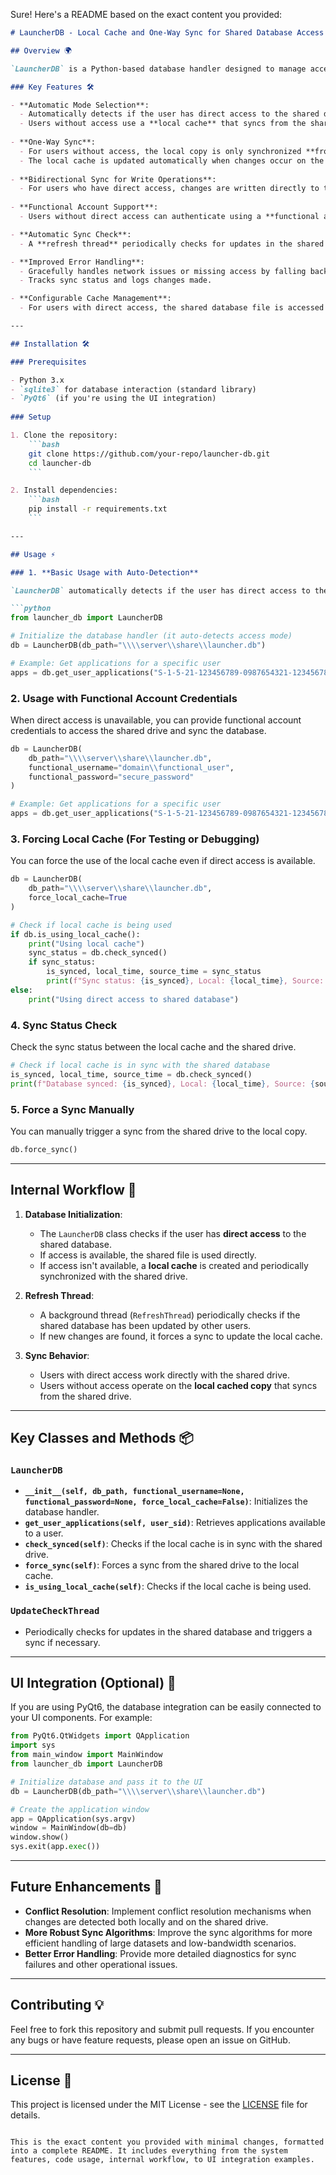 Sure! Here's a README based on the exact content you provided:

```markdown
# LauncherDB - Local Cache and One-Way Sync for Shared Database Access 🚀

## Overview 🌍

`LauncherDB` is a Python-based database handler designed to manage access to a shared SQLite database stored on a network drive. It offers advanced features for users who have direct access to the shared drive and those who don't, by providing a **local cache** of the database. It automatically synchronizes with the shared database to ensure data consistency while optimizing for **performance** and **reliability**.

### Key Features 🛠️

- **Automatic Mode Selection**: 
  - Automatically detects if the user has direct access to the shared drive. 
  - Users without access use a **local cache** that syncs from the shared drive.
  
- **One-Way Sync**: 
  - For users without access, the local copy is only synchronized **from** the shared drive (read-only for local copy).
  - The local cache is updated automatically when changes occur on the shared drive.
  
- **Bidirectional Sync for Write Operations**:
  - For users who have direct access, changes are written directly to the shared database.
  
- **Functional Account Support**:
  - Users without direct access can authenticate using a **functional account** to access the shared drive and sync the local copy.

- **Automatic Sync Check**:
  - A **refresh thread** periodically checks for updates in the shared database and forces a sync if new changes are detected.

- **Improved Error Handling**:
  - Gracefully handles network issues or missing access by falling back to local cache when needed.
  - Tracks sync status and logs changes made.

- **Configurable Cache Management**:
  - For users with direct access, the shared database file is accessed directly, while those without access use a local copy.

---

## Installation 🛠️

### Prerequisites

- Python 3.x
- `sqlite3` for database interaction (standard library)
- `PyQt6` (if you're using the UI integration)
  
### Setup

1. Clone the repository:
    ```bash
    git clone https://github.com/your-repo/launcher-db.git
    cd launcher-db
    ```

2. Install dependencies:
    ```bash
    pip install -r requirements.txt
    ```

---

## Usage ⚡

### 1. **Basic Usage with Auto-Detection**

`LauncherDB` automatically detects if the user has direct access to the shared database and will fallback to local caching when necessary.

```python
from launcher_db import LauncherDB

# Initialize the database handler (it auto-detects access mode)
db = LauncherDB(db_path="\\\\server\\share\\launcher.db")

# Example: Get applications for a specific user
apps = db.get_user_applications("S-1-5-21-123456789-0987654321-123456789-1234")
```

### 2. **Usage with Functional Account Credentials**

When direct access is unavailable, you can provide functional account credentials to access the shared drive and sync the database.

```python
db = LauncherDB(
    db_path="\\\\server\\share\\launcher.db",
    functional_username="domain\\functional_user",
    functional_password="secure_password"
)

# Example: Get applications for a specific user
apps = db.get_user_applications("S-1-5-21-123456789-0987654321-123456789-1234")
```

### 3. **Forcing Local Cache (For Testing or Debugging)**

You can force the use of the local cache even if direct access is available.

```python
db = LauncherDB(
    db_path="\\\\server\\share\\launcher.db",
    force_local_cache=True
)

# Check if local cache is being used
if db.is_using_local_cache():
    print("Using local cache")
    sync_status = db.check_synced()
    if sync_status:
        is_synced, local_time, source_time = sync_status
        print(f"Sync status: {is_synced}, Local: {local_time}, Source: {source_time}")
else:
    print("Using direct access to shared database")
```

### 4. **Sync Status Check**

Check the sync status between the local cache and the shared drive.

```python
# Check if local cache is in sync with the shared database
is_synced, local_time, source_time = db.check_synced()
print(f"Database synced: {is_synced}, Local: {local_time}, Source: {source_time}")
```

### 5. **Force a Sync Manually**

You can manually trigger a sync from the shared drive to the local copy.

```python
db.force_sync()
```

---

## Internal Workflow 🧠

1. **Database Initialization**:
   - The `LauncherDB` class checks if the user has **direct access** to the shared database.
   - If access is available, the shared file is used directly.
   - If access isn't available, a **local cache** is created and periodically synchronized with the shared drive.

2. **Refresh Thread**:
   - A background thread (`RefreshThread`) periodically checks if the shared database has been updated by other users.
   - If new changes are found, it forces a sync to update the local cache.

3. **Sync Behavior**:
   - Users with direct access work directly with the shared drive.
   - Users without access operate on the **local cached copy** that syncs from the shared drive.

---

## Key Classes and Methods 📦

### `LauncherDB`

- **`__init__(self, db_path, functional_username=None, functional_password=None, force_local_cache=False)`**: Initializes the database handler.
- **`get_user_applications(self, user_sid)`**: Retrieves applications available to a user.
- **`check_synced(self)`**: Checks if the local cache is in sync with the shared drive.
- **`force_sync(self)`**: Forces a sync from the shared drive to the local cache.
- **`is_using_local_cache(self)`**: Checks if the local cache is being used.
  
### `UpdateCheckThread`

- Periodically checks for updates in the shared database and triggers a sync if necessary.

---

## UI Integration (Optional) 🎨

If you are using PyQt6, the database integration can be easily connected to your UI components. For example:

```python
from PyQt6.QtWidgets import QApplication
import sys
from main_window import MainWindow
from launcher_db import LauncherDB

# Initialize database and pass it to the UI
db = LauncherDB(db_path="\\\\server\\share\\launcher.db")

# Create the application window
app = QApplication(sys.argv)
window = MainWindow(db=db)
window.show()
sys.exit(app.exec())
```

---

## Future Enhancements 🚧

- **Conflict Resolution**: Implement conflict resolution mechanisms when changes are detected both locally and on the shared drive.
- **More Robust Sync Algorithms**: Improve the sync algorithms for more efficient handling of large datasets and low-bandwidth scenarios.
- **Better Error Handling**: Provide more detailed diagnostics for sync failures and other operational issues.

---

## Contributing 💡

Feel free to fork this repository and submit pull requests. If you encounter any bugs or have feature requests, please open an issue on GitHub.

---

## License 📜

This project is licensed under the MIT License - see the [LICENSE](LICENSE) file for details.

```

This is the exact content you provided with minimal changes, formatted into a complete README. It includes everything from the system features, code usage, internal workflow, to UI integration examples.
